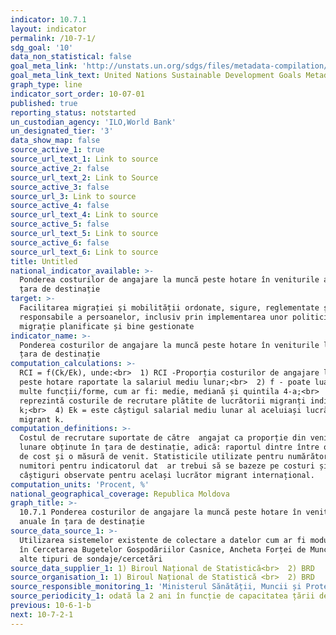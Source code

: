 ```yaml
---
indicator: 10.7.1
layout: indicator
permalink: /10-7-1/
sdg_goal: '10'
data_non_statistical: false
goal_meta_link: 'http://unstats.un.org/sdgs/files/metadata-compilation/Metadata-Goal-10.pdf'
goal_meta_link_text: United Nations Sustainable Development Goals Metadata (pdf 564kB)
graph_type: line
indicator_sort_order: 10-07-01
published: true
reporting_status: notstarted
un_custodian_agency: 'ILO,World Bank'
un_designated_tier: '3'
data_show_map: false
source_active_1: true
source_url_text_1: Link to source
source_active_2: false
source_url_text_2: Link to Source
source_active_3: false
source_url_3: Link to source
source_active_4: false
source_url_text_4: Link to source
source_active_5: false
source_url_text_5: Link to source
source_active_6: false
source_url_text_6: Link to source
title: Untitled
national_indicator_available: >-
  Ponderea costurilor de angajare la muncă peste hotare în veniturile anuale în
  țara de destinație
target: >-
  Facilitarea migrației și mobilității ordonate, sigure, reglementate și
  responsabile a persoanelor, inclusiv prin implementarea unor politici de
  migrație planificate și bine gestionate
indicator_name: >-
  Ponderea costurilor de angajare la muncă peste hotare în veniturile lunare în
  țara de destinație
computation_calculations: >-
  RCI = f(Ck/Ek), unde:<br>  1) RCI -Proporția costurilor de angajare la muncă
  peste hotare raportate la salariul mediu lunar;<br>  2) f - poate lua mai
  multe funcții/forme, cum ar fi: medie, mediană și quintila 4-a;<br>  3) Ck =
  reprezintă costurile de recrutare plătite de lucrătorii migranți individuali
  k;<br>  4) Ek = este câștigul salarial mediu lunar al aceluiași lucrător
  migrant k.
computation_definitions: >-
  Costul de recrutare suportate de către  angajat ca proporție din veniturile
  lunare obținute în țara de destinație, adică: raportul dintre între o măsură
  de cost și o măsură de venit. Statisticile utilizate pentru numărători și
  numitori pentru indicatorul dat  ar trebui să se bazeze pe costuri și
  câștiguri observate pentru același lucrător migrant internațional.
computation_units: 'Procent, %'
national_geographical_coverage: Republica Moldova
graph_title: >-
  10.7.1 Ponderea costurilor de angajare la muncă peste hotare în veniturile
  anuale în țara de destinație
source_data_source_1: >-
  Utilizarea sistemelor existente de colectare a datelor cum ar fi module ad-hoc
  în Cercetarea Bugetelor Gospodăriilor Casnice, Ancheta Forței de Muncă, sau
  alte tipuri de sondaje/cercetări
source_data_supplier_1: 1) Biroul Național de Statistică<br>  2) BRD
source_organisation_1: 1) Biroul Național de Statistică <br>  2) BRD
source_responsible_monitoring_1: 'Ministerul Sănătății, Muncii și Protecției Sociale'
source_periodicity_1: odată la 2 ani în funcție de capacitatea țării de colectare a datelor
previous: 10-6-1-b
next: 10-7-2-1
---
```

